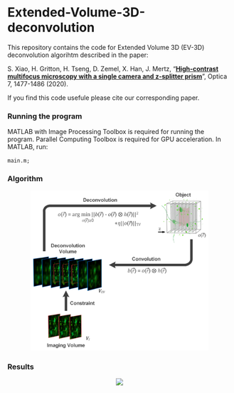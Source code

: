 # Extended-Volume-3D-deconvolution
This repository contains the code for Extended Volume 3D (EV-3D) deconvolution algorihtm described in the paper:

S. Xiao, H. Gritton, H. Tseng, D. Zemel, X. Han, J. Mertz, “[**High-contrast multifocus microscopy with a single camera and z-splitter prism**](https://doi.org/10.1364/OPTICA.404678)”, Optica 7, 1477-1486 (2020).

If you find this code usefule please cite our corresponding paper.

### Running the program
MATLAB with Image Processing Toolbox is required for running the program. Parallel Computing Toolbox is required for GPU acceleration. In MATLAB, run:
```
main.m;
```

### Algorithm
<p align="center">
  <img src="/images/algorithm.png" width="400"">
</p>

### Results
<p align="center">
  <img src="/images/results.png" width="600"">
</p>
